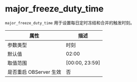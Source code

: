 major_freeze_duty_time
===========================================

`major_freeze_duty_time` 用于设置每日定时冻结和合并的触发时刻。

|      **属性**      |      **描述**      |
|------------------|------------------|
| 参数类型             | 时刻               |
| 默认值              | 02:00            |
| 取值范围             | \[00:00, 23:59\] |
| 是否重启 OBServer 生效 | 否                |
